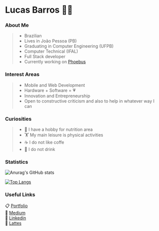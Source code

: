 # Lucas Barros :man_technologist:

### About Me

> - Brazilian
> - Lives in João Pessoa (PB)
> - Graduating in Computer Engineering (UFPB)
> - Computer Technical (IFAL)
> - Full Stack developer
> - Currently working on [Phoebus](http://www.phoebus.com.br/)

### Interest Areas

> - Mobile and Web Development
> - Hardware + Software = :heartpulse:
> - Innovation and Entrepreneurship
> - Open to constructive criticism and also to help in whatever way I can

### Curiosities

> - :watermelon: I have a hobby for nutrition area
> - :weight_lifting: My main leisure is physical activities
> - :coffee: I do not like coffe
> - :beer: I do not drink

### Statistics

![Anurag's GitHub stats](https://github-readme-stats.vercel.app/api?username=BarrosLucas&show_icons=true&theme=tokyonight)

[![Top Langs](https://github-readme-stats.vercel.app/api/top-langs/?username=BarrosLucas&layout=compact)](https://github.com/anuraghazra/github-readme-stats)

### Useful Links

:clipboard: [Portfolio](https://barroslucas.github.io/MyPortfolio/) <br>
:open_book: [Medium](https://medium.com/@lucasfreitasdebarros) <br>
:link: [Linkedin](https://www.linkedin.com/in/lucas-b-0ab876105/) <br>
:page_facing_up: [Lattes](http://lattes.cnpq.br/1654467546676878)
